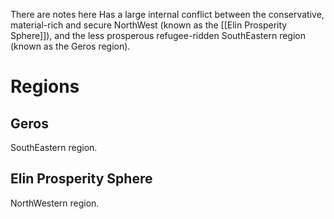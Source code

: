 There are notes here
Has a large internal conflict between the conservative, material-rich and secure NorthWest (known as the [[Elin Prosperity Sphere]]), and the less prosperous refugee-ridden SouthEastern region (known as the Geros region).

# Regions
## Geros
SouthEastern region.
## Elin Prosperity Sphere
NorthWestern region.